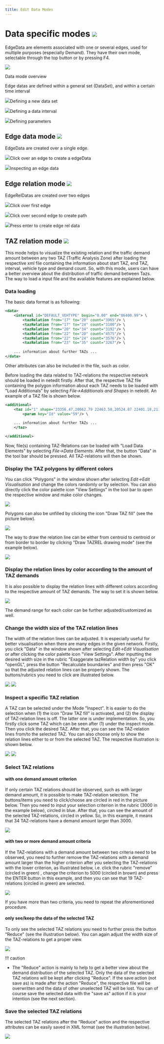 ```yaml
---
title: Edit Data Modes
---
```


# Data specific modes ![](../images/supermodedata.png)

EdgeData are elements associated with one or several edges, used for multiple purposes (especially Demand). They have their own mode, selectable through the top button or by pressing F4.

![](../images/DataMode1.png)

Data mode overview

Edge datas are defined within a general set (DataSet), and within a certain time interval

![](../images/DataMode2.png)Defining a new data set

![](../images/DataMode3.png)Defining a data interval

![](../images/DataMode4.png)Defining parameters 

## Edge data mode ![](../images/edgedata.png)

EdgeData are created over a single edge.

![](../images/DataMode5.png)Click over an edge to create a edgeData

![](../images/DataMode6.png)Inspecting an edge data

## Edge relation mode ![](../images/edgereldata.png)

EdgeRelDatas are created over two edges

![](../images/DataMode7.png)Click over first edge

![](../images/DataMode8.png)Click over second edge to create path

![](../images/DataMode9.png)Press enter to create edge rel data

## TAZ relation mode ![](../images/modetazreldata.png)

This mode helps to visualize the existing relation and the traffic demand amount between any two TAZ (Traffic Analysis Zone) after loading the respective xml file containing the information about start TAZ, end TAZ, interval, vehicle type and demand count. So, with this mode, users can have a better overview about the distribution of traffic demand between Tazs. The way to load a input file and the available features are explained below.

### Data loading
The basic data format is as following:

```xml
<data>
    <interval id="DEFAULT_VEHTYPE" begin="0.00" end="86400.99"> \
        <tazRelation from="17" to="20" count="3965"/> \
        <tazRelation from="17" to="24" count="3100"/> \
        <tazRelation from="20" to="34" count="3192"/> \
        <tazRelation from="22" to="20" count="4575"/> \
        <tazRelation from="22" to="24" count="3576"/> \
        <tazRelation from="23" to="35" count="3267"/> \
      
    ... information about further TAZs ...
</data>
```
Other attributes can also be included in the file, such as color.

Before loading the data related to TAZ-relations the respective network should be loaded in netedit firstly. After that, the respective TAZ file containing the polygon information about each TAZ needs to be loaded with "Load Additionals" by selecting *File-\>Additionals and Shapes* in netedit. An example of a TAZ file is shown below.

```xml
<additional>
    <taz id="1" shape="23356.47,20662.79 22463.50,20524.87 22401.18,21140.95 23162.64,21353.48 23356.47,20662.79" color="51,128,255"> \
        <param key="Id" value="59"/> \
      
    ... information about further TAZs ...
    </taz>

</additional>
```
Now, file(s) containing TAZ-Relations can be loaded with "Load Data Elements" by selecting *File-\>Data Elements*. After that, the button "Data" in the tool bar should be pressed. All TAZ-relations will then be shown.

### Display the TAZ polygons by different colors
You can click "Polygons" in the window shown after selecting *Edit-\>Edit Visualisation* and change the colors randomly or by selection. You can also directly click the color palette icon "View Settings" in the tool bar to open the respective window and make color changes.

![](../images/taz_overview_color.png)

Polygons can also be unfilled by clicking the icon "Draw TAZ fill" (see the picture below).

![](../images/tazfill.png)

The way to draw the relation line can be either from centroid to centroid or from border to border by clicking "Draw TAZREL drawing mode" (see the example below).

![](../images/centroid.png)

### Display the relation lines by color according to the amount of TAZ demands 
It is also possible to display the relation lines with different colors according to the respective amount of TAZ demands. The way to set it is shown below.

![](../images/coloredDemand.png)

The demand range for each color can be further adjusted/customized as well.

### Change the width size of the TAZ relation lines
The width of the relation lines can be adjusted. It is especially useful for better visualisation when there are many edges in the given network. Firstly, you click "Data" in the window shown after selecting *Edit-\>Edit Visualisation* or after clicking the color palette icon "View Settings". After inputting the desired width size in the rubric "Exaggerate tazRelation width by" you click "openGL", press the button "Recalculate boundaries" and then press "OK" so that the adjusted relation lines can be properly shown. The buttons/rubrics you need to click are illustrated below.

![](../images/setWidth_0.png)
![](../images/setWidth.png)

### Inspect a specific TAZ relation
A TAZ can be selected under the Mode "Inspect". It is easier to do the selection when (1) the icon "Draw TAZ fill" is activated, and (2) the display of TAZ-relation lines is off. The latter one is under implementation. So, you firstly click some TAZ which can be seen after (1) under the inspect mode. Then you click the desired TAZ. After that, you can see the TAZ-relation lines from/to the selected TAZ. You can also choose only to show the relation lines either to or from the selected TAZ. The respective illustration is shown below.

![](../images/selectSingleTaz_from.png)
![](../images/selectSingleTaz_to.png)

### Select TAZ relations

#### with one demand amount criterion
If only certain TAZ relations should be observed, such as with larger demand amount, it is possible to make TAZ-relation selection. The buttons/items you need to click/choose are circled in red in the picture below. Then you need to input your selection criterion in the rubric (3000 in the example below), circled in blue. After that, you can see the amount of the selected TAZ-relations, circled in yellow. So, in this example, it means that 34 TAZ-relations have a demand amount larger than 3000.

![](../images/select_0.png)

#### with two or more demand amount criteria
If the TAZ-relations with a demand amount between two criteria need to be observed, you need to further remove the TAZ-relations with a demand amount larger than the higher criterion after you selecting the TAZ-relations with the lower criterion, as illustrated below, i.e. click the rubric "remove" (circled in green) , change the criterion to 5000 (circled in brown) and press the ENTER button in this example, and then you can see that 19 TAZ-relations (circled in green) are selected.

![](../images/select_1.png)

If you have more than two criteria, you need to repeat the aforementioned procedure.

#### only see/keep the data of the selected TAZ
To only see the selected TAZ relations you need to further press the button "Reduce" (see the illustration below). You can again adjust the width size of the TAZ-relations to get a proper view.

![](../images/select_2.png)

!!! caution 
* The "Reduce" action is mainly to help to get a better view about the demand distribution of the selected TAZ. Only the data of the selected TAZ relations will be kept after clicking "Reduce". If the save action (not save as) is made after the action "Reduce", the respective file will be overwritten and the data of other unselected TAZ will be lost. You can of course save the selected data with the "save as" action if it is your intention (see the next section).  


### Save the selected TAZ relations

The selected TAZ relations after the "Reduce" action and the respective attributes can be easily saved in XML format (see the illustration below).

![](../images/saveSelected.png)

